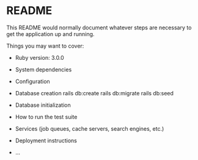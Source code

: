 # README

This README would normally document whatever steps are necessary to get the
application up and running.

Things you may want to cover:

* Ruby version: 3.0.0

* System dependencies

* Configuration

* Database creation
    rails db:create
    rails db:migrate
    rails db:seed

* Database initialization

* How to run the test suite

* Services (job queues, cache servers, search engines, etc.)

* Deployment instructions

* ...


